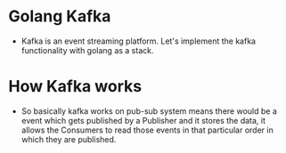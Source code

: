 # Golang Kafka
- Kafka is an event streaming platform. Let's implement the kafka functionality with golang as a stack.

# How Kafka works
- So basically kafka works on pub-sub system means there would be a event which gets published by a Publisher and it stores the data, it allows the Consumers to read those events in that particular order in which they are published. 